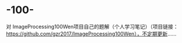# -100-
对 ImageProcessing100Wen项目自己的题解（个人学习笔记）（项目链接：https://github.com/gzr2017/ImageProcessing100Wen），不定期更新......
